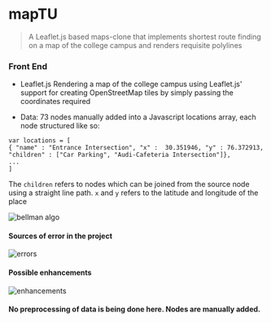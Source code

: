 # mapTU
> A Leaflet.js based maps-clone that implements shortest route finding on a map of the college campus and renders requisite polylines

### Front End
* Leaflet.js Rendering a map of the college campus using Leaflet.js' support for creating OpenStreetMap tiles by simply passing the coordinates required

* Data: 73 nodes manually added into a Javascript locations array, each node structured like so: 
```
var locations = [
{ "name" : "Entrance Intersection", "x" :  30.351946, "y" : 76.372913,
"children" : ["Car Parking", "Audi-Cafeteria Intersection"]},
...
]
```


The ```children``` refers to nodes which can be joined from the source node using a straight line path. ```x``` and ```y``` refers to the latitude and longitude of the place

![bellman algo](https://user-images.githubusercontent.com/54039704/173008574-81e1a2c2-019d-4399-b671-321f6a04a8fd.jpg)

#### Sources of error in the project

![errors](https://user-images.githubusercontent.com/54039704/173008695-63d8e42e-de01-4d7b-88cd-cad3255f87c4.jpg)

#### Possible enhancements

![enhancements](https://user-images.githubusercontent.com/54039704/173008736-0c4761bf-a462-4412-8d3c-6af6ee2a8fe7.jpg)


#### No preprocessing of data is being done here. Nodes are manually added.




